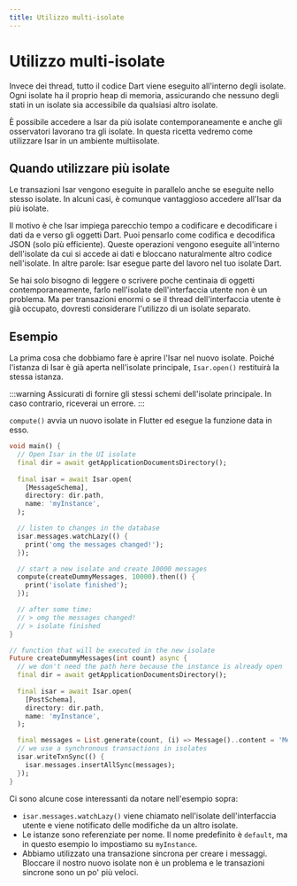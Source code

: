 ```yaml
---
title: Utilizzo multi-isolate
---
```


# Utilizzo multi-isolate

Invece dei thread, tutto il codice Dart viene eseguito all'interno degli isolate. Ogni isolate ha il proprio heap di memoria, assicurando che nessuno degli stati in un isolate sia accessibile da qualsiasi altro isolate.

È possibile accedere a Isar da più isolate contemporaneamente e anche gli osservatori lavorano tra gli isolate. In questa ricetta vedremo come utilizzare Isar in un ambiente multiisolate.

## Quando utilizzare più isolate

Le transazioni Isar vengono eseguite in parallelo anche se eseguite nello stesso isolate. In alcuni casi, è comunque vantaggioso accedere all'Isar da più isolate.

Il motivo è che Isar impiega parecchio tempo a codificare e decodificare i dati da e verso gli oggetti Dart. Puoi pensarlo come codifica e decodifica JSON (solo più efficiente). Queste operazioni vengono eseguite all'interno dell'isolate da cui si accede ai dati e bloccano naturalmente altro codice nell'isolate. In altre parole: Isar esegue parte del lavoro nel tuo isolate Dart.

Se hai solo bisogno di leggere o scrivere poche centinaia di oggetti contemporaneamente, farlo nell'isolate dell'interfaccia utente non è un problema. Ma per transazioni enormi o se il thread dell'interfaccia utente è già occupato, dovresti considerare l'utilizzo di un isolate separato.

## Esempio

La prima cosa che dobbiamo fare è aprire l'Isar nel nuovo isolate. Poiché l'istanza di Isar è già aperta nell'isolate principale, `Isar.open()` restituirà la stessa istanza.

:::warning
Assicurati di fornire gli stessi schemi dell'isolate principale. In caso contrario, riceverai un errore.
:::

`compute()` avvia un nuovo isolate in Flutter ed esegue la funzione data in esso.

```dart
void main() {
  // Open Isar in the UI isolate
  final dir = await getApplicationDocumentsDirectory();
  
  final isar = await Isar.open(
    [MessageSchema],
    directory: dir.path,
    name: 'myInstance',
  );

  // listen to changes in the database
  isar.messages.watchLazy(() {
    print('omg the messages changed!');
  });

  // start a new isolate and create 10000 messages
  compute(createDummyMessages, 10000).then(() {
    print('isolate finished');
  });

  // after some time:
  // > omg the messages changed!
  // > isolate finished
}

// function that will be executed in the new isolate
Future createDummyMessages(int count) async {
  // we don't need the path here because the instance is already open
  final dir = await getApplicationDocumentsDirectory();
  
  final isar = await Isar.open(
    [PostSchema],
    directory: dir.path,
    name: 'myInstance',
  );

  final messages = List.generate(count, (i) => Message()..content = 'Message $i');
  // we use a synchronous transactions in isolates
  isar.writeTxnSync(() {
    isar.messages.insertAllSync(messages);
  });
}
```

Ci sono alcune cose interessanti da notare nell'esempio sopra:

- `isar.messages.watchLazy()` viene chiamato nell'isolate dell'interfaccia utente e viene notificato delle modifiche da un altro isolate.
- Le istanze sono referenziate per nome. Il nome predefinito è `default`, ma in questo esempio lo impostiamo su `myInstance`.
- Abbiamo utilizzato una transazione sincrona per creare i messaggi. Bloccare il nostro nuovo isolate non è un problema e le transazioni sincrone sono un po' più veloci.
